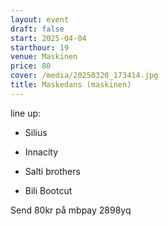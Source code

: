 ```yaml
---
layout: event
draft: false
start: 2025-04-04
starthour: 19
venue: Maskinen
price: 80
cover: /media/20250320_173414.jpg
title: Maskedans (maskinen)
---
```

line up:

*   Silius
    
*   Innacity
    
*   Salti brothers
    
*   Bili Bootcut
    

Send 80kr på mbpay 2898yq